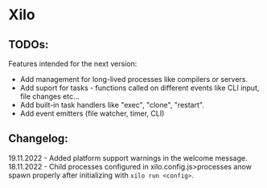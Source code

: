 
# Xilo

## TODOs: 
Features intended for the next version:
- Add management for long-lived processes like compilers or servers.
- Add suport for tasks - functions called on different events like CLI input, file changes etc...
- Add built-in task handlers like "exec", "clone", "restart".
- Add event emitters (file watcher, timer, CLI)

## Changelog:
19.11.2022 - Added platform support warnings in the welcome message.
18.11.2022 - Child processes configured in xilo.config.js>processes anow spawn properly after initializing with `xilo run <config>`.